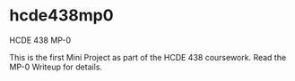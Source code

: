 # hcde438mp0
HCDE 438 MP-0

This is the first Mini Project as part of the HCDE 438 coursework. Read the MP-0 Writeup for details.

